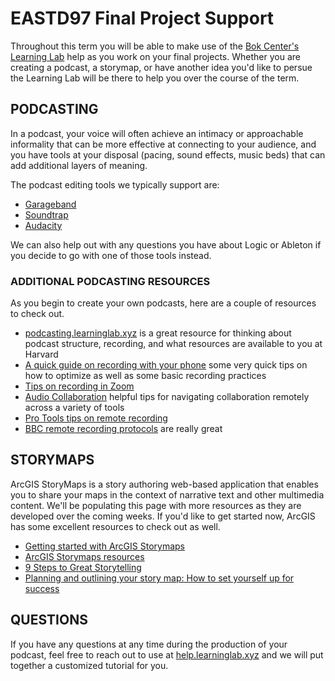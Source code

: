 # EASTD97 Final Project Support

Throughout this term you will be able to make use of the [Bok Center's Learning Lab](https://bokcenter.harvard.edu/learning-lab) help as you work on your final projects. Whether you are creating a podcast, a storymap, or have another idea you'd like to persue the Learning Lab will be there to help you over the course of the term.

## PODCASTING
In a podcast, your voice will often achieve an intimacy or approachable informality that can be more effective at connecting to your audience, and you have tools at your disposal (pacing, sound effects, music beds) that can add additional layers of meaning.

The podcast editing tools we typically support are:
* [Garageband](http://resources.learninglab.xyz/simple/projects/eastd97ab/garageband)
* [Soundtrap](http://resources.learninglab.xyz/simple/projects/eastd97ab/soundtrap)
* [Audacity](http://resources.learninglab.xyz/simple/projects/eastd97ab/audacity)

We can also help out with any questions you have about Logic or Ableton if you decide to go with one of those tools instead.

### ADDITIONAL PODCASTING RESOURCES
As you begin to create your own podcasts, here are a couple of resources to check out.
* [podcasting.learninglab.xyz](http://podcasting.learninglab.xyz) is a great resource for thinking about podcast structure, recording, and what resources are available to you at Harvard
* [A quick guide on recording with your phone](https://sites.google.com/g.harvard.edu/ll-podcasting/recording?authuser=0) some very quick tips on how to optimize as well as some basic recording practices
* [Tips on recording in Zoom](http://resources.learninglab.xyz/simple/projects/eastd97ab/capturing-in-zoom)
* [Audio Collaboration](http://resources.learninglab.xyz/simple/projects/eastd97ab/audio-collaboration) helpful tips for navigating collaboration remotely across a variety of tools
* [Pro Tools tips on remote recording](https://www.pro-tools-expert.com/production-expert-1/2020/3/31/case-study-how-to-remote-record-during-the-covid-19-lockdown)
* [BBC remote recording protocols](https://www.bbc.com/news/business-26256502) are really great

## STORYMAPS
ArcGIS StoryMaps is a story authoring web-based application that enables you to share your maps in the context of narrative text and other multimedia content. We'll be populating this page with more resources as they are developed over the coming weeks. If you'd like to get started now, ArcGIS has some excellent resources to check out as well.
* [Getting started with ArcGIS Storymaps](https://doc.arcgis.com/en/arcgis-storymaps/get-started/what-is-arcgis-storymaps.htm)
* [ArcGIS Storymaps resources](https://www.esri.com/en-us/arcgis/products/arcgis-storymaps/resources)
* [9 Steps to Great Storytelling](https://storymaps.arcgis.com/stories/429bc4eed5f145109e603c9711a33407)
* [Planning and outlining your story map: How to set yourself up for success](https://www.esri.com/arcgis-blog/products/arcgis-storymaps/sharing-collaboration/planning-and-outlining-your-story-map-how-to-set-yourself-up-for-success/)

## QUESTIONS
If you have any questions at any time during the production of your podcast, feel free to reach out to use at [help.learninglab.xyz](http://help.learninglab.xyz) and we will put together a customized tutorial for you.
